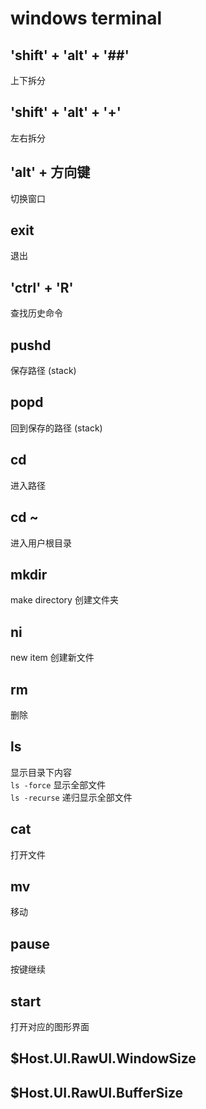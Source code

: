 # windows terminal


## 'shift' + 'alt' + '##'  
上下拆分  
## 'shift' + 'alt' + '+'  
左右拆分  
## 'alt' + 方向键  
切换窗口  
## exit  
退出  
## 'ctrl' + 'R'  
查找历史命令  
## pushd  
保存路径 (stack)  
## popd  
回到保存的路径 (stack)  
## cd  
进入路径  
## cd ~  
进入用户根目录  
## mkdir  
make directory 创建文件夹  
## ni  
new item 创建新文件  
## rm  
删除
## ls  
显示目录下内容  
`ls -force` 显示全部文件  
`ls -recurse` 递归显示全部文件  

## cat  
打开文件
## mv  
移动
## pause  
按键继续

## start  
打开对应的图形界面  

## $Host.UI.RawUI.WindowSize  

## $Host.UI.RawUI.BufferSize  